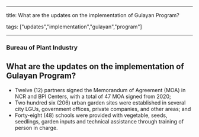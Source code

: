 
---

title: What are the updates on the implementation of Gulayan Program?

tags: ["updates","implementation","gulayan","program"]

---

### Bureau of Plant Industry

## What are the updates on the implementation of Gulayan Program?


 - Twelve (12) partners signed the Memorandum of Agreement (MOA) in NCR and BPI Centers, with a total of 47 MOA signed from 2020;
 - Two hundred six (206) urban garden sites were established in several city LGUs, government offices, private companies, and other areas; and 
 - Forty-eight (48) schools were provided with vegetable, seeds, seedlings, garden inputs and technical assistance through training of person in charge.
